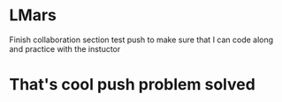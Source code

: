 # LMars
Finish collaboration section 
test push to make sure that I can code along and practice with the instuctor
# That's cool  push problem solved 
